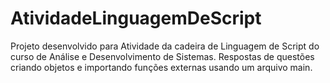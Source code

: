 # AtividadeLinguagemDeScript

Projeto desenvolvido para Atividade da cadeira de Linguagem de Script do curso de Análise e Desenvolvimento de Sistemas.
Respostas de questões criando objetos e importando funções externas usando um arquivo main.
